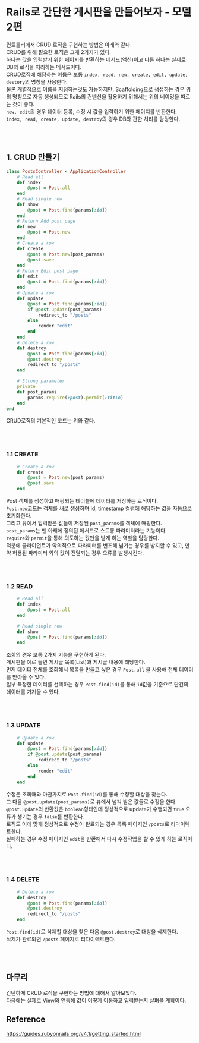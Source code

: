 # Rails로 간단한 게시판을 만들어보자 - 모델 2편

컨트롤러에서 CRUD 로직을 구현하는 방법은 아래와 같다.  
CRUD를 위해 필요한 로직은 크게 2가지가 있다.  
하나는 값을 입력받기 위한 페이지를 반환하는 메서드(액션)이고 다른 하나는 실제로 DB의 로직을 처리하는 메서드이다.  
CRUD로직에 해당하는 이름은 보통 `index, read, new, create, edit, update, destory`의 명칭을 사용한다.  
물론 개별적으로 이름을 지정하는것도 가능하지만, Scaffolding으로 생성하는 경우 위의 명칭으로 자동 생성되므로 Rails의 컨벤션을 활용하기 위해서는 위의 네이밍을 따르는 것이 좋다.  
`new, edit`의 경우 데이터 등록, 수정 시 값을 입력하기 위한 페이지를 반환한다.  
`index, read, create, update, destroy`의 경우 DB와 관한 처리를 담당한다.

<br></br>


## 1. CRUD 만들기
``` ruby
class PostsController < ApplicationController
    # Read all
    def index
        @post = Post.all
    end
    # Read single row
    def show
        @post = Post.find(params[:id])
    end
    # Return Add post page
    def new
        @post = Post.new
    end
    # Create a row
    def create
        @post = Post.new(post_params)
        @post.save
    end
    # Return Edit post page
    def edit
        @post = Post.find(params[:id])
    end
    # Update a row
    def update
        @post = Post.find(params[:id])
        if @post.update(post_params)
            redirect_to "/posts"
        else
            render "edit"
        end
    end
    # Delete a row
    def destroy
        @post = Post.find(params[:id])
        @post.destroy
        redirect_to "/posts"
    end

    # Strong parameter
    private
    def post_params
        params.require(:post).permit(:title)
    end
end
```

CRUD로직의 기본적인 코드는 위와 같다.  

<br></br>


### 1.1 CREATE
``` ruby
    # Create a row
    def create
        @post = Post.new(post_params)
        @post.save
    end
```
Post 객체를 생성하고 매핑되는 테이블에 데이터를 저장하는 로직이다.  
`Post.new`코드는 객체를 새로 생성하며 id, timestamp 컬럼에 해당하는 값을 자동으로 초기화한다.  
그리고 뷰에서 입력받은 값들이 저장된 `post_params`를 객체에 매핑한다.  
`post_params`는 맨 아래에 정의된 메서드로 스트롱 파라미터라는 기능이다.  
`require`와 `permit`을 통해 의도하는 값만을 받게 하는 역할을 담당한다.  
덕분에 클라이언트가 악의적으로 파라미터를 변조해 넘기는 경우를 방지할 수 있고, 만약 허용된 파라미터 외의 값이 전달되는 경우 오류를 발생시킨다.  

<br></br>

### 1.2 READ
```ruby
    # Read all
    def index
        @post = Post.all
    end

    # Read single row
    def show
        @post = Post.find(params[:id])
    end
```
조회의 경우 보통 2가지 기능을 구현하게 된다.  
게시판을 예로 들면 게시글 목록(List)과 게시글 내용에 해당한다.  
먼저 데이터 전체를 조회해서 목록을 만들고 싶은 경우 `Post.all` 을 사용해 전체 데이터를 받아올 수 있다.  
일부 특정한 데이터를 선택하는 경우 `Post.find(id)`를 통해 `id`값을 기준으로 단건의 데이터를 가져올 수 있다.

<br></br>


### 1.3 UPDATE
``` ruby
    # Update a row
    def update
        @post = Post.find(params[:id])
        if @post.update(post_params)
            redirect_to "/posts"
        else
            render "edit"
        end
    end
```
수정은 조회때와 마찬가지로 `Post.find(id)`를 통해 수정할 대상을 찾는다.  
그 다음 `@post.update(post_params)`로 뷰에서 넘겨 받은 값들로 수정을 한다.  
`@post.update`의 반환값은 `boolean`형태인데 정상적으로 update가 수행되면 `true` 오류가 생기는 경우 `false`를 반환한다.  
로직도 이에 맞게 정상적으로 수정이 완료되는 경우 목록 페이지인 `/posts`로 리다이렉트한다.  
실패하는 경우 수정 페이지인 `edit`을 반환해서 다시 수정작업을 할 수 있게 하는 로직이다.  

<br></br>



### 1.4 DELETE
``` ruby
    # Delete a row
    def destroy
        @post = Post.find(params[:id])
        @post.destroy
        redirect_to "/posts"
    end
```
`Post.find(id)`로 삭제할 대상을 찾은 다음 `@post.destroy`로 대상을 삭제한다.  
삭제가 완료되면 `/posts` 페이지로 리다이렉트한다.  

<br></br>

## 마무리
간단하게 CRUD 로직을 구현하는 방법에 대해서 알아보았다.  
다음에는 실제로 View와 연동해 값이 어떻게 이동하고 입력받는지 살펴볼 계획이다.
## Reference
https://guides.rubyonrails.org/v4.1/getting_started.html